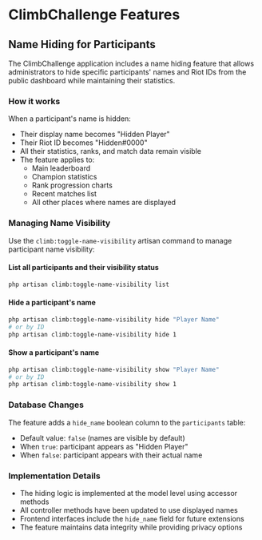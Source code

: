 # ClimbChallenge Features

## Name Hiding for Participants

The ClimbChallenge application includes a name hiding feature that allows administrators to hide specific participants' names and Riot IDs from the public dashboard while maintaining their statistics.

### How it works

When a participant's name is hidden:

- Their display name becomes "Hidden Player"
- Their Riot ID becomes "Hidden#0000"
- All their statistics, ranks, and match data remain visible
- The feature applies to:
    - Main leaderboard
    - Champion statistics
    - Rank progression charts
    - Recent matches list
    - All other places where names are displayed

### Managing Name Visibility

Use the `climb:toggle-name-visibility` artisan command to manage participant name visibility:

#### List all participants and their visibility status

```bash
php artisan climb:toggle-name-visibility list
```

#### Hide a participant's name

```bash
php artisan climb:toggle-name-visibility hide "Player Name"
# or by ID
php artisan climb:toggle-name-visibility hide 1
```

#### Show a participant's name

```bash
php artisan climb:toggle-name-visibility show "Player Name"
# or by ID
php artisan climb:toggle-name-visibility show 1
```

### Database Changes

The feature adds a `hide_name` boolean column to the `participants` table:

- Default value: `false` (names are visible by default)
- When `true`: participant appears as "Hidden Player"
- When `false`: participant appears with their actual name

### Implementation Details

- The hiding logic is implemented at the model level using accessor methods
- All controller methods have been updated to use displayed names
- Frontend interfaces include the `hide_name` field for future extensions
- The feature maintains data integrity while providing privacy options

